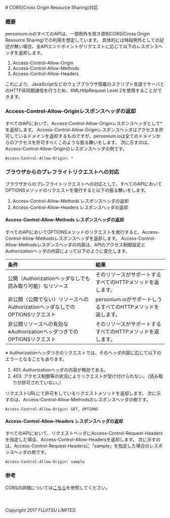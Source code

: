 ﻿﻿﻿# CORS(Cross Origin Resource Sharing)対応
### 概要
personium.ioのすべてのAPIは、一部例外を除き原則CORS(Cross Origin Resource Sharing)での利用を想定しています。
具体的には特段例外としての記述が無い場合、全APIエンドポイントがリクエストに応じて以下のレスポンスヘッダを返却します。
1. Access-Control-Allow-Origin
2. Access-Control-Allow-Methods
3. Access-Control-Allow-Headers

これにより、JavaScriptなどのウェブブラウザ搭載のスクリプト言語でサーバとのHTTP非同期通信を行うため、XMLHttpRequest Level 2を使用することができます。
### Access-Control-Allow-Originレスポンスヘッダの返却
すべてのAPIにおいて、Access-Control-Allow-Originレスポンスヘッダとして*を返却します。
Access-Control-Allow-Originレスポンスヘッダはアクセスを許可しているドメインを返却するものですが、personium.ioは全てのドメインからのアクセスを許可すべくこのような振る舞いをします。
次に示すのは、Access-Control-Allow-Originのレスポンスヘッダの例です。
```
Access-Control-Allow-Origin: *          
```
### ブラウザからのプレフライトリクエストへの対応
ブラウザからのプレフライトリクエストへの対応として、すべてのAPIにおいてOPTIONSメソッドのリクエストを発行すると以下の振る舞いをします。
1. Access-Control-Allow-Methods レスポンスヘッダの返却
2. Access-Control-Allow-Headers レスポンスヘッダの返却

#### Access-Control-Allow-Methods レスポンスヘッダの返却
すべてのAPIにおいてOPTIONSメソッドのリクエストを発行すると、Access-Control-Allow-Methodsレスポンスヘッダを返却します。
Access-Control-Allow-Methodsレスポンスヘッダの内容は、APIのアクセス制御設定とAuthorizationヘッダの内容によって以下のように変化します。

|条件<br>|結果<br>|
|:--|:--|
|公開（Authorizationヘッダなしでも読み取り可能）なリソース<br>|そのリソースがサポートするすべてのHTTPメソッドを返します。<br>|
|非公開（公開でない）リソースへのAuthorizationヘッダなしでのOPTIONSリクエスト  <br>|personium.ioがサポートしうるすべてのHTTPメソッドを返します。<br>|
|非公開リソースへの有効な※AuthorizationヘッダつきでのOPTIONSリクエスト<br>|そのリソースがサポートするすべてのHTTPメソッドを返します。<br>|
※ Authorizationヘッダつきのリクエストでは、そのヘッダ内容に応じて以下のエラーとなることもあります。
1. 401: Authorizationヘッダの内容が無効である。
2. 403: アクセス制御等の状況によりリクエストが受け付けられない。（読み取りが許可されていない。）

リクエストURLにて許可をしているリクエストメソッドを返却します。
次に示すのは、Access-Control-Allow-Methodsのレスポンスヘッダの例です。
```
Access-Control-Allow-Origin: GET, OPTIONS
```
#### Access-Control-Allow-Headers レスポンスヘッダの返却
すべてのAPIにおいて、リクエストヘッダにAccess-Control-Request-Headersを指定した場合、Access-Control-Allow-Headersを返却します。
次に示すのは、Access-Control-Request-Headersに「sample」を指定した場合のレスポンスヘッダの例です。
```
Access-Control-Allow-Origin: sample
```
### 参考
CORSの詳細については[こちら](http://www.w3.org/TR/cors/)を参照してください。
<br>
<br>
<br>
###### Copyright 2017    FUJITSU LIMITED
